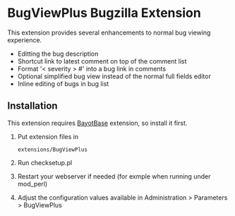 BugViewPlus Bugzilla Extension
==============================

This extension provides several enhancements to normal bug viewing experience.

 *  Editting the bug description
 *  Shortcut link to latest comment on top of the comment list
 *  Format '< severity > #' into a bug link in comments
 *  Optional simplified bug view instead of the normal full fields editor
 *  Inline editing of bugs in bug list


Installation
------------

This extension requires [BayotBase](https://github.com/bayoteers/BayotBase)
extension, so install it first.

1.  Put extension files in

        extensions/BugViewPlus

2.  Run checksetup.pl

3.  Restart your webserver if needed (for exmple when running under mod_perl)

4.  Adjust the configuration values available in Administration > Parameters >
    BugViewPlus
